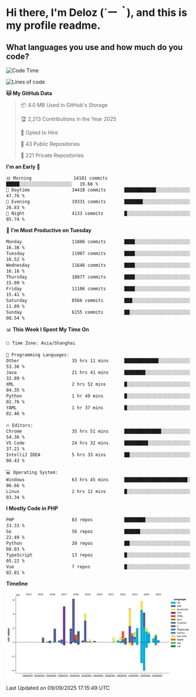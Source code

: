 # **Hi there, I'm Deloz (*´ー｀*), and this is my profile readme.**

## **What languages you use and how much do you code?**

<!--START_SECTION:waka-->
![Code Time](http://img.shields.io/badge/Code%20Time-7%2C410%20hrs%2036%20mins-blue)

![Lines of code](https://img.shields.io/badge/From%20Hello%20World%20I%27ve%20Written-53.3%20million%20lines%20of%20code-blue)

**🐱 My GitHub Data** 

> 📦 4.0 MB Used in GitHub's Storage 
 > 
> 🏆 2,213 Contributions in the Year 2025
 > 
> 💼 Opted to Hire
 > 
> 📜 43 Public Repositories 
 > 
> 🔑 221 Private Repositories 
 > 
**I'm an Early 🐤** 

```text
🌞 Morning                14181 commits       █████░░░░░░░░░░░░░░░░░░░░   19.68 % 
🌆 Daytime                34418 commits       ████████████░░░░░░░░░░░░░   47.76 % 
🌃 Evening                19331 commits       ███████░░░░░░░░░░░░░░░░░░   26.83 % 
🌙 Night                  4133 commits        █░░░░░░░░░░░░░░░░░░░░░░░░   05.74 % 
```
📅 **I'm Most Productive on Tuesday** 

```text
Monday                   11806 commits       ████░░░░░░░░░░░░░░░░░░░░░   16.38 % 
Tuesday                  11907 commits       ████░░░░░░░░░░░░░░░░░░░░░   16.52 % 
Wednesday                11646 commits       ████░░░░░░░░░░░░░░░░░░░░░   16.16 % 
Thursday                 10877 commits       ████░░░░░░░░░░░░░░░░░░░░░   15.09 % 
Friday                   11106 commits       ████░░░░░░░░░░░░░░░░░░░░░   15.41 % 
Saturday                 8566 commits        ███░░░░░░░░░░░░░░░░░░░░░░   11.89 % 
Sunday                   6155 commits        ██░░░░░░░░░░░░░░░░░░░░░░░   08.54 % 
```


📊 **This Week I Spent My Time On** 

```text
🕑︎ Time Zone: Asia/Shanghai

💬 Programming Languages: 
Other                    35 hrs 11 mins      █████████████░░░░░░░░░░░░   53.36 % 
Java                     21 hrs 41 mins      ████████░░░░░░░░░░░░░░░░░   32.89 % 
XML                      2 hrs 52 mins       █░░░░░░░░░░░░░░░░░░░░░░░░   04.35 % 
Python                   1 hr 49 mins        █░░░░░░░░░░░░░░░░░░░░░░░░   02.76 % 
YAML                     1 hr 37 mins        █░░░░░░░░░░░░░░░░░░░░░░░░   02.46 % 

🔥 Editors: 
Chrome                   35 hrs 51 mins      ██████████████░░░░░░░░░░░   54.36 % 
VS Code                  24 hrs 32 mins      █████████░░░░░░░░░░░░░░░░   37.21 % 
IntelliJ IDEA            5 hrs 33 mins       ██░░░░░░░░░░░░░░░░░░░░░░░   08.43 % 

💻 Operating System: 
Windows                  63 hrs 45 mins      ████████████████████████░   96.66 % 
Linux                    2 hrs 12 mins       █░░░░░░░░░░░░░░░░░░░░░░░░   03.34 % 
```

**I Mostly Code in PHP** 

```text
PHP                      83 repos            ████████░░░░░░░░░░░░░░░░░   33.33 % 
Go                       56 repos            ██████░░░░░░░░░░░░░░░░░░░   22.49 % 
Python                   20 repos            ██░░░░░░░░░░░░░░░░░░░░░░░   08.03 % 
TypeScript               13 repos            █░░░░░░░░░░░░░░░░░░░░░░░░   05.22 % 
Vue                      7 repos             █░░░░░░░░░░░░░░░░░░░░░░░░   02.81 % 
```



**Timeline**

![Lines of Code chart](https://raw.githubusercontent.com/deloz/deloz/main/assets/bar_graph.png)


 Last Updated on 09/09/2025 17:15:49 UTC
<!--END_SECTION:waka-->
